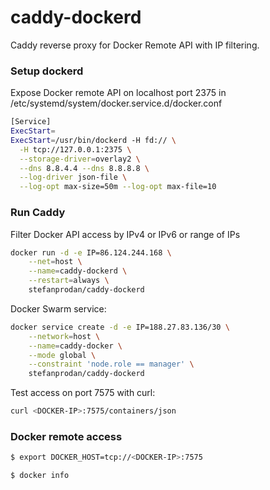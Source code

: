 # caddy-dockerd

Caddy reverse proxy for Docker Remote API with IP filtering. 

### Setup dockerd

Expose Docker remote API on localhost port 2375 in /etc/systemd/system/docker.service.d/docker.conf

```bash
[Service]
ExecStart=
ExecStart=/usr/bin/dockerd -H fd:// \
  -H tcp://127.0.0.1:2375 \
  --storage-driver=overlay2 \
  --dns 8.8.4.4 --dns 8.8.8.8 \
  --log-driver json-file \
  --log-opt max-size=50m --log-opt max-file=10 
```

### Run Caddy

Filter Docker API access by IPv4 or IPv6 or range of IPs

```bash
docker run -d -e IP=86.124.244.168 \
    --net=host \
    --name=caddy-dockerd \
    --restart=always \
    stefanprodan/caddy-dockerd
```

Docker Swarm service:

```bash
docker service create -d -e IP=188.27.83.136/30 \
    --network=host \
    --name=caddy-docker \
    --mode global \
    --constraint 'node.role == manager' \
    stefanprodan/caddy-dockerd
```

Test access on port 7575 with curl:

```bash
curl <DOCKER-IP>:7575/containers/json
```

### Docker remote access

```bash
$ export DOCKER_HOST=tcp://<DOCKER-IP>:7575

$ docker info
```
